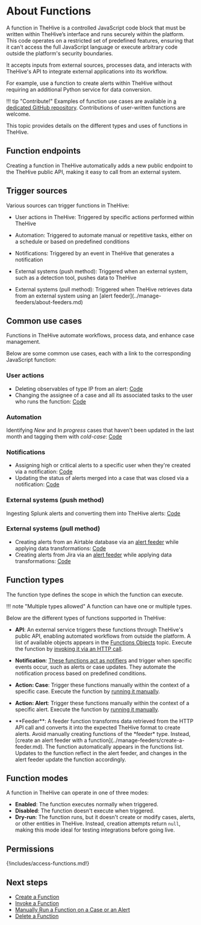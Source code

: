 # About Functions

<!-- md:version 5.1 --> <!-- md:license Platinum -->

A function in TheHive is a controlled JavaScript code block that must be written within TheHive’s interface and runs securely within the platform. This code operates on a restricted set of predefined features, ensuring that it can't access the full JavaScript language or execute arbitrary code outside the platform's security boundaries.

It accepts inputs from external sources, processes data, and interacts with TheHive's API to integrate external applications into its workflow.

For example, use a function to create alerts within TheHive without requiring an additional Python service for data conversion.

!!! tip "Contribute!"
    Examples of function use cases are available in [a dedicated GitHub repository](https://github.com/StrangeBeeCorp/thehive-templates/tree/main/Functions%20Examples). Contributions of user-written functions are welcome.

This topic provides details on the different types and uses of functions in TheHive.

## Function endpoints

Creating a function in TheHive automatically adds a new public endpoint to the TheHive public API, making it easy to call from an external system.

## Trigger sources

Various sources can trigger functions in TheHive:

* User actions in TheHive: Triggered by specific actions performed within TheHive

* Automation: Triggered to automate manual or repetitive tasks, either on a schedule or based on predefined conditions

* Notifications: Triggered by an event in TheHive that generates a notification

* External systems (push method): Triggered when an external system, such as a detection tool, pushes data to TheHive

* <!-- md:version 5.5 --> External systems (pull method): Triggered when TheHive retrieves data from an external system using an [alert feeder](../manage-feeders/about-feeders.md)

## Common use cases

Functions in TheHive automate workflows, process data, and enhance case management.

Below are some common use cases, each with a link to the corresponding JavaScript function:

### User actions

* Deleting observables of type IP from an alert: [Code](https://github.com/StrangeBeeCorp/thehive-templates/blob/main/Functions%20Examples/Action%20Functions/function_Action_deleteIPObsFromAlert.js)
* Changing the assignee of a case and all its associated tasks to the user who runs the function: [Code](https://github.com/StrangeBeeCorp/thehive-templates/blob/main/Functions%20Examples/Action%20Functions/function_Action_assignToMe.js)

### Automation

Identifying *New* and *In progress* cases that haven't been updated in the last month and tagging them with *cold-case*: [Code](https://github.com/StrangeBeeCorp/thehive-templates/blob/main/Functions%20Examples/API%20Functions/function_API_coldCaseAutomation.js)

### Notifications

* Assigning high or critical alerts to a specific user when they're created via a notification: [Code](https://github.com/StrangeBeeCorp/thehive-templates/blob/main/Functions%20Examples/Notifier%20Functions/function_notifier_assignAlert.js)
* Updating the status of alerts merged into a case that was closed via a notification: [Code](https://github.com/StrangeBeeCorp/thehive-templates/blob/main/Functions%20Examples/Notifier%20Functions/function_notifier_changeImportedAlertStatus.js)

### External systems (push method)

Ingesting Splunk alerts and converting them into TheHive alerts: [Code](https://github.com/StrangeBeeCorp/thehive-templates/blob/main/Functions%20Examples/API%20Functions/function_API_createAlertFromSplunk.js)

### External systems (pull method)

<!-- md:version 5.5 --> 

* Creating alerts from an Airtable database via an [alert feeder](../manage-feeders/about-feeders.md) while applying data transformations: [Code](https://github.com/StrangeBeeCorp/thehive-templates/blob/main/Functions%20Examples/Alert%20Feeder%20Functions/function_Feeder_alertFromAirtable.js)
* Creating alerts from Jira via an [alert feeder](../manage-feeders/about-feeders.md) while applying data transformations: [Code](https://github.com/StrangeBeeCorp/thehive-templates/blob/main/Functions%20Examples/Alert%20Feeder%20Functions/function_Feeder_alertFromJIRA.js)

## Function types

The function type defines the scope in which the function can execute.

!!! note "Multiple types allowed"
    A function can have one or multiple types.

Below are the different types of functions supported in TheHive:

* **API**: An external service triggers these functions through TheHive's public API, enabling automated workflows from outside the platform. A list of available objects appears in the [Functions Objects](functions-objects.md) topic. Execute the function by [invoking it via an HTTP call](invoke-a-function.md).

* **Notification**: [These functions act as notifiers](../manage-notifications/notifiers/function.md) and trigger when specific events occur, such as alerts or case updates. They automate the notification process based on predefined conditions.

* **Action: Case**: Trigger these functions manually within the context of a specific case. Execute the function by [running it manually](run-a-function-case-alert.md).

* **Action: Alert**: Trigger these functions manually within the context of a specific alert. Execute the function by [running it manually](run-a-function-case-alert.md).

* <!-- md:version 5.5 --> **Feeder**: A feeder function transforms data retrieved from the HTTP API call and converts it into the expected TheHive format to create alerts. Avoid manually creating functions of the *feeder* type. Instead, [create an alert feeder with a function](../manage-feeders/create-a-feeder.md). The function automatically appears in the functions list. Updates to the function reflect in the alert feeder, and changes in the alert feeder update the function accordingly.

## Function modes

A function in TheHive can operate in one of three modes:

* **Enabled**: The function executes normally when triggered.
* **Disabled**: The function doesn't execute when triggered.
* **Dry-run**: The function runs, but it doesn't create or modify cases, alerts, or other entities in TheHive. Instead, creation attempts return `null`, making this mode ideal for testing integrations before going live.

## Permissions

{!includes/access-functions.md!}

<h2>Next steps</h2>

* [Create a Function](create-a-function.md)
* [Invoke a Function](invoke-a-function.md)
* [Manually Run a Function on a Case or an Alert](run-a-function-case-alert.md)
* [Delete a Function](delete-a-function.md)